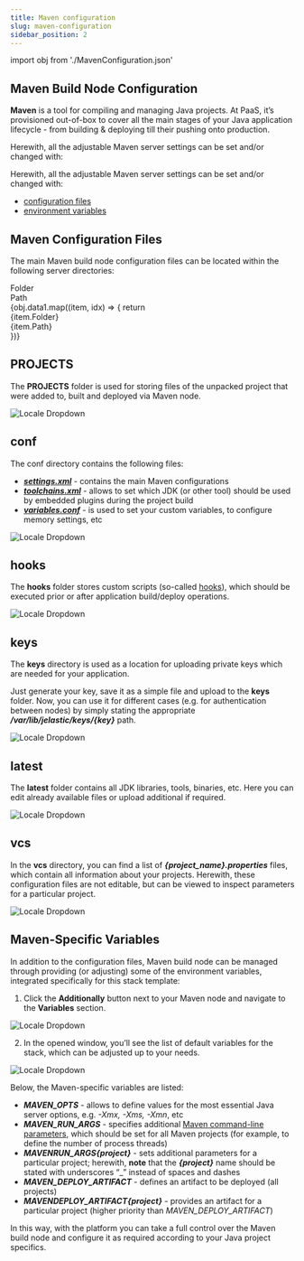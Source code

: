 ```yaml
---
title: Maven configuration
slug: maven-configuration
sidebar_position: 2
---
```


import obj from './MavenConfiguration.json'

## Maven Build Node Configuration

**Maven** is a tool for compiling and managing Java projects. At PaaS, it’s provisioned out-of-box to cover all the main stages of your Java application lifecycle - from building & deploying till their pushing onto production.

Herewith, all the adjustable Maven server settings can be set and/or changed with:

Herewith, all the adjustable Maven server settings can be set and/or changed with:

- [configuration files](https://cloudmydc.com/)
- [environment variables](/docs/container/container-configuration/variables)

## Maven Configuration Files

The main Maven build node configuration files can be located within the following server directories:

<div style={{
        width: '100%',
        margin: '0 0 1rem 0',
        borderRadius: '7px',
        overflow: 'hidden',
    }} >
    <div>
        <div style={{
            width: '100%',
            height: 'auto',
            border: '1px solid var(--ifm-toc-border-color)',
            display: 'grid', 
            fontWeight: '500',
            color: 'var(--table-color-primary)',
            background: 'var(--table-bg-primary-t2)', 
       gridTemplateColumns: '1fr 2fr',
            overflow: 'hidden',
        }}>
            <div style={{
                display: 'flex', 
                alignItems: 'center', 
                justifyContent: 'center',
                padding: '20px',
                wordBreak: 'break-all',
                borderRight: '1px solid var(--ifm-toc-border-color)',
            }}>
                Folder
            </div>
            <div style={{
                display: 'flex', 
                alignItems: 'center', 
                justifyContent: 'center',
                padding: '20px',
                borderRight: '1px solid var(--ifm-toc-border-color)',
                wordBreak: 'break-all'
            }}>
               Path
            </div>
        </div>
        {obj.data1.map((item, idx) => {
          return <div key={idx} style={{
            width: '100%',
            height: 'auto',
            border: '1px solid var(--ifm-toc-border-color)',
            display: 'grid', 
            gridTemplateColumns: '1fr 2fr',
            fontWeight: '400',
        }}>
            <div style={{
                padding: '20px',
                borderRight: '1px solid var(--ifm-toc-border-color)',
                background: 'var(--table-bg-primary-t1)',
                display: 'flex', 
                alignItems: 'center', 
                justifyContent: 'flex-start',
                wordBreak: 'break-all',
                padding: '20px',
            }}>
                {item.Folder}
            </div>
            <div style={{
                padding: '20px',
                wordBreak: 'break-all'
            }}>
                {item.Path}
            </div>
        </div> 
        })}
    </div> 
</div>

## PROJECTS

The **PROJECTS** folder is used for storing files of the unpacked project that were added to, built and deployed via Maven node.

<div style={{
    display:'flex',
    justifyContent: 'center',
    margin: '0 0 1rem 0'
}}>

![Locale Dropdown](./img/MavenConfiguration/01-maven-configs-projects.png)

</div>

## conf

The conf directory contains the following files:

- [**_settings.xml_**](https://cloudmydc.com/) - contains the main Maven configurations
- [**_toolchains.xml_**](https://cloudmydc.com/) - allows to set which JDK (or other tool) should be used by embedded plugins during the project build
- [**_variables.conf_**](https://cloudmydc.com/) - is used to set your custom variables, to configure memory settings, etc

<div style={{
    display:'flex',
    justifyContent: 'center',
    margin: '0 0 1rem 0'
}}>

![Locale Dropdown](./img/MavenConfiguration/02-maven-configs-conf.png)

</div>

## hooks

The **hooks** folder stores custom scripts (so-called [hooks](https://cloudmydc.com/)), which should be executed prior or after application build/deploy operations.

<div style={{
    display:'flex',
    justifyContent: 'center',
    margin: '0 0 1rem 0'
}}>

![Locale Dropdown](./img/MavenConfiguration/03-maven-configs-hooks.png)

</div>

## keys

The **keys** directory is used as a location for uploading private keys which are needed for your application.

Just generate your key, save it as a simple file and upload to the **keys** folder. Now, you can use it for different cases (e.g. for authentication between nodes) by simply stating the appropriate **_/var/lib/jelastic/keys/{key}_** path.

<div style={{
    display:'flex',
    justifyContent: 'center',
    margin: '0 0 1rem 0'
}}>

![Locale Dropdown](./img/MavenConfiguration/04-maven-configs-keys.png)

</div>

## latest

The **latest** folder contains all JDK libraries, tools, binaries, etc. Here you can edit already available files or upload additional if required.

<div style={{
    display:'flex',
    justifyContent: 'center',
    margin: '0 0 1rem 0'
}}>

![Locale Dropdown](./img/MavenConfiguration/05-maven-configs-latest.png)

</div>

## vcs

In the **vcs** directory, you can find a list of **_{project_name}.properties_** files, which contain all information about your projects. Herewith, these configuration files are not editable, but can be viewed to inspect parameters for a particular project.

<div style={{
    display:'flex',
    justifyContent: 'center',
    margin: '0 0 1rem 0'
}}>

![Locale Dropdown](./img/MavenConfiguration/06-maven-configs-vcs.png)

</div>

## Maven-Specific Variables

In addition to the configuration files, Maven build node can be managed through providing (or adjusting) some of the environment variables, integrated specifically for this stack template:

1. Click the **Additionally** button next to your Maven node and navigate to the **Variables** section.

<div style={{
    display:'flex',
    justifyContent: 'center',
    margin: '0 0 1rem 0'
}}>

![Locale Dropdown](./img/MavenConfiguration/07-variables-button.png)

</div>

2. In the opened window, you’ll see the list of default variables for the stack, which can be adjusted up to your needs.

<div style={{
    display:'flex',
    justifyContent: 'center',
    margin: '0 0 1rem 0'
}}>

![Locale Dropdown](./img/MavenConfiguration/08-maven-env-variables.png)

</div>

Below, the Maven-specific variables are listed:

- **_MAVEN_OPTS_** - allows to define values for the most essential Java server options, e.g. _-Xmx, -Xms, -Xmn_, etc
- **_MAVEN_RUN_ARGS_** - specifies additional [Maven command-line parameters](https://cloudmydc.com/), which should be set for all Maven projects (for example, to define the number of process threads)
- **_MAVEN*RUN_ARGS*{project}_** - sets additional parameters for a particular project; herewith, **note** that the **_{project}_** name should be stated with underscores “\_” instead of spaces and dashes
- **_MAVEN_DEPLOY_ARTIFACT_** - defines an artifact to be deployed (all projects)
- **_MAVEN*DEPLOY_ARTIFACT*{project}_** - provides an artifact for a particular project (higher priority than _MAVEN_DEPLOY_ARTIFACT_)

In this way, with the platform you can take a full control over the Maven build node and configure it as required according to your Java project specifics.
